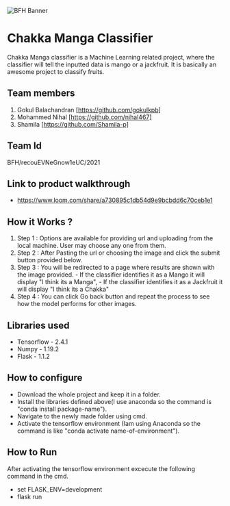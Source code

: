 ![BFH Banner](https://trello-attachments.s3.amazonaws.com/542e9c6316504d5797afbfb9/542e9c6316504d5797afbfc1/39dee8d993841943b5723510ce663233/Frame_19.png)

# Chakka Manga Classifier

Chakka Manga classifier is a Machine Learning related project, where the classifier will tell the inputted data is mango or a jackfruit. It is basically an awesome project to classify fruits.

## Team members

1. Gokul Balachandran [https://github.com/gokulkpb]
2. Mohammed Nihal [https://github.com/nihal467]
3. Shamila [https://github.com/Shamila-p]

## Team Id

BFH/recouEVNeGnow1eUC/2021

## Link to product walkthrough

- https://www.loom.com/share/a730895c1db54d9e9bcbdd6c70ceb1e1

## How it Works ?

1. Step 1 : Options are available for providing url and uploading from the local machine. User may choose any one from them.
2. Step 2 : After Pasting the url or choosing the image and click the submit button provided below.
3. Step 3 : You will be redirected to a page where results are shown with the image provided.
            - If the classifier identifies it as a Mango it will display "I think its a Manga",
            - If the classifier identifies it as a Jackfruit it will display "I think its a Chakka"
4. Step 4 : You can click Go back button and repeat the process to see how the model performs for other images.

## Libraries used

- Tensorflow - 2.4.1
- Numpy      - 1.19.2
- Flask      - 1.1.2


## How to configure

- Download the whole project and keep it in a folder. 
- Install the libraries defined above(I use anaconda so the command is "conda install package-name"). 
- Navigate to the newly made folder using cmd. 
- Activate the tensorflow environment (Iam using Anaconda so the command is like "conda activate name-of-environment"). 

## How to Run
After activating the tensorflow environment excecute the following command in the cmd.
  - set FLASK_ENV=development
  - flask run
  
